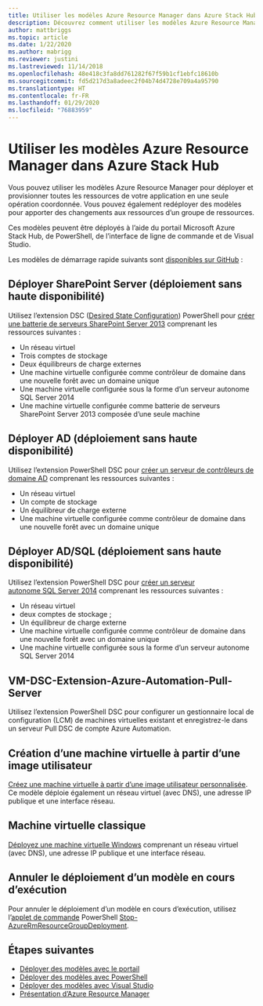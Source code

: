 ```yaml
---
title: Utiliser les modèles Azure Resource Manager dans Azure Stack Hub
description: Découvrez comment utiliser les modèles Azure Resource Manager dans Azure Stack Hub pour approvisionner des ressources.
author: mattbriggs
ms.topic: article
ms.date: 1/22/2020
ms.author: mabrigg
ms.reviewer: justini
ms.lastreviewed: 11/14/2018
ms.openlocfilehash: 48e418c3fa8dd761282f67f59b1cf1ebfc18610b
ms.sourcegitcommit: fd5d217d3a8adeec2f04b74d4728e709a4a95790
ms.translationtype: HT
ms.contentlocale: fr-FR
ms.lasthandoff: 01/29/2020
ms.locfileid: "76883959"
---
```

# <a name="use-azure-resource-manager-templates-in-azure-stack-hub"></a>Utiliser les modèles Azure Resource Manager dans Azure Stack Hub

Vous pouvez utiliser les modèles Azure Resource Manager pour déployer et provisionner toutes les ressources de votre application en une seule opération coordonnée. Vous pouvez également redéployer des modèles pour apporter des changements aux ressources d’un groupe de ressources.

Ces modèles peuvent être déployés à l’aide du portail Microsoft Azure Stack Hub, de PowerShell, de l’interface de ligne de commande et de Visual Studio.

Les modèles de démarrage rapide suivants sont [disponibles sur GitHub](https://aka.ms/azurestackgithub) :

## <a name="deploy-sharepoint-server-non-high-availability-deployment"></a>Déployer SharePoint Server (déploiement sans haute disponibilité)

Utilisez l’extension DSC ([Desired State Configuration](/powershell/scripting/dsc/overview/overview)) PowerShell pour [créer une batterie de serveurs SharePoint Server 2013](https://github.com/Azure/AzureStack-QuickStart-Templates/tree/master/sharepoint-2013-non-ha) comprenant les ressources suivantes :

* Un réseau virtuel
* Trois comptes de stockage
* Deux équilibreurs de charge externes
* Une machine virtuelle configurée comme contrôleur de domaine dans une nouvelle forêt avec un domaine unique
* Une machine virtuelle configurée sous la forme d’un serveur autonome SQL Server 2014
* Une machine virtuelle configurée comme batterie de serveurs SharePoint Server 2013 composée d’une seule machine

## <a name="deploy-ad-non-high-availability-deployment"></a>Déployer AD (déploiement sans haute disponibilité)

Utilisez l’extension PowerShell DSC pour [créer un serveur de contrôleurs de domaine AD](https://github.com/Azure/AzureStack-QuickStart-Templates/tree/master/ad-non-ha) comprenant les ressources suivantes :

* Un réseau virtuel
* Un compte de stockage
* Un équilibreur de charge externe
* Une machine virtuelle configurée comme contrôleur de domaine dans une nouvelle forêt avec un domaine unique

## <a name="deploy-adsql-non-high-availability-deployment"></a>Déployer AD/SQL (déploiement sans haute disponibilité)

Utilisez l’extension PowerShell DSC pour [créer un serveur autonome SQL Server 2014](https://github.com/Azure/AzureStack-QuickStart-Templates/tree/master/sql-2014-non-ha) comprenant les ressources suivantes :

* Un réseau virtuel
* deux comptes de stockage ;
* Un équilibreur de charge externe
* Une machine virtuelle configurée comme contrôleur de domaine dans une nouvelle forêt avec un domaine unique
* Une machine virtuelle configurée sous la forme d’un serveur autonome SQL Server 2014

## <a name="vm-dsc-extension-azure-automation-pull-server"></a>VM-DSC-Extension-Azure-Automation-Pull-Server

Utilisez l’extension PowerShell DSC pour configurer un gestionnaire local de configuration (LCM) de machines virtuelles existant et enregistrez-le dans un serveur Pull DSC de compte Azure Automation.

## <a name="create-a-virtual-machine-from-a-user-image"></a>Création d’une machine virtuelle à partir d’une image utilisateur

[Créez une machine virtuelle à partir d’une image utilisateur personnalisée](https://github.com/Azure/AzureStack-QuickStart-Templates/tree/master/101-vm-create-from-customimage). Ce modèle déploie également un réseau virtuel (avec DNS), une adresse IP publique et une interface réseau.

## <a name="basic-virtual-machine"></a>Machine virtuelle classique

[Déployez une machine virtuelle Windows](https://aka.ms/aa6zdzx) comprenant un réseau virtuel (avec DNS), une adresse IP publique et une interface réseau.

## <a name="cancel-a-running-template-deployment"></a>Annuler le déploiement d’un modèle en cours d’exécution

Pour annuler le déploiement d’un modèle en cours d’exécution, utilisez l’[applet de commande](/powershell/scripting/developer/cmdlet/cmdlet-overview) PowerShell [Stop-AzureRmResourceGroupDeployment](/powershell/module/azurerm.resources/stop-azurermresourcegroupdeployment).

## <a name="next-steps"></a>Étapes suivantes

* [Déployer des modèles avec le portail](azure-stack-deploy-template-portal.md)
* [Déployer des modèles avec PowerShell](azure-stack-deploy-template-powershell.md)
* [Déployer des modèles avec Visual Studio](azure-stack-deploy-template-visual-studio.md)
* [Présentation d’Azure Resource Manager](/azure/azure-resource-manager/resource-group-overview)
